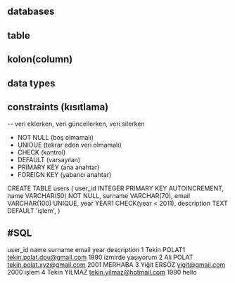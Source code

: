 ## databases 
## table 
## kolon(column)
## data types
## constraints (kısıtlama)
   -- veri eklerken, veri güncellerken, veri silerken
   - NOT NULL (boş olmamalı)
   - UNIOUE (tekrar eden veri olmamalı)
   - CHECK (kontrol)
   - DEFAULT (varsayılan)
   - PRIMARY KEY (ana anahtar)
   - FOREIGN KEY (yabancı anahtar)

CREATE TABLE users (
    user_id INTEGER PRIMARY KEY AUTOINCREMENT,
    name VARCHAR(50) NOT NULL,
    surname VARCHAR(70),
    email VARCHAR(100) UNIQUE,
    year YEAR1 CHECK(year < 2011),
    description TEXT DEFAULT 'işlem',
)


#SQL 
---- 
user_id  name    surname  email                           year   description
1        Tekin   POLAT1   tekin.polat.dpu@gmail.com       1990   izmirde yaşıyorum
2        Ali     POLAT    tekin.polat.xyz@gmail.com       2001   MERHABA
3        Yiğit   ERSÖZ    yigit@gmail.com                 2000   işlem
4        Tekin   YILMAZ   tekin.yilmaz@hotmail.com        1990   hello